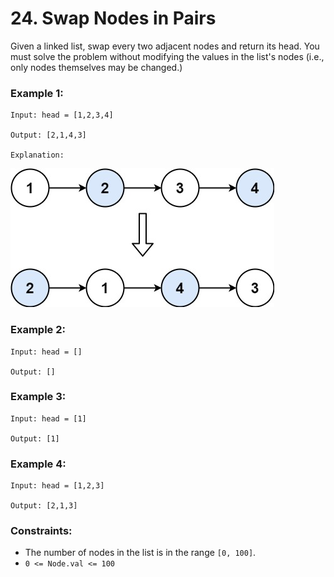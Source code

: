 # 24. Swap Nodes in Pairs

Given a linked list, swap every two adjacent nodes and return its head. You must solve the problem without modifying the values in the list's nodes (i.e., only nodes themselves may be changed.)

### Example 1:

```text
Input: head = [1,2,3,4]

Output: [2,1,4,3]

Explanation:
```

![image](swap_ex1.jpg)

### Example 2:

```text
Input: head = []

Output: []
```

### Example 3:

```text
Input: head = [1]

Output: [1]
```

### Example 4:

```text
Input: head = [1,2,3]

Output: [2,1,3]
```

### Constraints:

- The number of nodes in the list is in the range `[0, 100]`.
- `0 <= Node.val <= 100`
